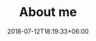 ---
title: "About me"
date: 2018-07-12T18:19:33+06:00
heading : "Technical writer working with docs-as-code approach."
description : "Accomplished Technical Writer with a PhD and over 5 years of hands-on experience in the technological field,
including 2 years of experience documenting a Kubernetes-based distributed system. Exceptional editorial
capabilities and expertise to communicate complex information effectively. Adaptive team player with in-depth
knowledge of technical writing tools, including those for a docs-as-code approach. Successfully maintains
technical documentation and has knowledge of various programming languages. Strong work ethic, and
excellent writing skills in English, German and Spanish."
expertise_title: "Expertise"
expertise_sectors: ["Technical Writing", "Markup languages", "API Documentation", "Git", "Spanish, German, Catalan"]
toolkit_title: "Toolkit"
toolkit_content: ["Antora"]
---